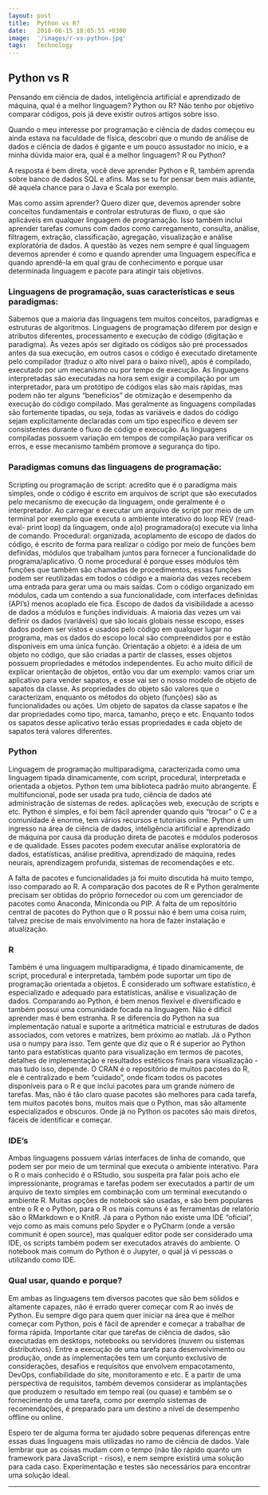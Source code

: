 ```yaml
---
layout: post
title:  Python vs R?
date:   2018-06-15 18:05:55 +0300
image:  '/images/r-vs-python.jpg'
tags:   Technology
---
```


## Python vs R

Pensando em ciência de dados, inteligência artificial e aprendizado de máquina, qual é a melhor linguagem? Python ou R?
Não tenho por objetivo comparar códigos, pois já deve existir outros artigos sobre isso.

Quando o meu interesse por programação e ciência de dados começou eu ainda estava na faculdade de física, descobri que o mundo de análise de dados e ciência de dados é gigante e um pouco assustador no início, e a minha dúvida maior era, qual é a melhor linguagem? R ou Python? 

A resposta é bem direta, você deve aprender Python e R, também aprenda sobre banco de dados SQL e afins. Mas se tu for pensar bem mais adiante, dê aquela chance para o Java e Scala por exemplo.

Mas como assim aprender? Quero dizer que, devemos aprender sobre conceitos fundamentais e controlar estruturas de fluxo, o que são aplicáveis em qualquer linguagem de programação. Isso também inclui aprender tarefas comuns com dados como carregamento, consulta, análise, filtragem, extração, classificação, agregação, visualização e análise exploratória de dados. A questão às vezes nem sempre é qual linguagem devemos aprender é como e quando aprender uma linguagem específica e quando aprendê-la em qual grau de conhecimento e porque usar determinada linguagem e pacote para atingir tais objetivos.

### Linguagens de programação, suas características e seus paradigmas:
Sabemos que a maioria das linguagens tem muitos conceitos, paradigmas e estruturas de algoritmos.
Linguagens de programação diferem por design e atributos diferentes, processamento e execução de código (digitação e paradigma). Às vezes após ser digitado os códigos são pré processados antes da sua execução, em outros casos o código é executado diretamente pelo compilador (traduz o alto nível para o baixo nível), após é compilado, executado por um mecanismo ou por tempo de execução.
As linguagens interpretadas são executadas na hora sem exigir a compilação por um interpretador, para um protótipo de códigos elas são mais rápidas, mas podem não ter alguns “benefícios” de otimização e desempenho da execução do código compilado. Mas geralmente as linguagens compiladas são fortemente tipadas, ou seja, todas as variáveis e dados do código sejam explicitamente declaradas com um tipo específico e devem ser consistentes durante o fluxo de código e execução.
As linguagens compiladas possuem variação em tempos de compilação para verificar os erros, e esse mecanismo também promove a segurança do tipo.

### Paradigmas comuns das linguagens de programação:
Scripting ou programação de script: acredito que é o paradigma mais simples, onde o código é escrito em arquivos de script que são executados pelo mecanismo de execução da linguagem, onde geralmente é o interpretador. Ao carregar e executar um arquivo de script por meio de um terminal por exemplo que executa o ambiente interativo do loop REV (read-eval- print loop) da linguagem, onde a(o) programadora(o) execute via linha de comando. 
Procedural: organizada, acoplamento de escopo de dados do código, é escrito de forma para realizar o código por meio de funções bem definidas, módulos que trabalham juntos para fornecer a funcionalidade do programa/aplicativo. O nome procedural é porque esses módulos têm funções que também são chamadas de procedimentos, essas funções podem ser reutilizadas em todos o código e a maioria das vezes recebem uma entrada para gerar uma ou mais saídas. Com o código organizado em módulos, cada um contendo a sua funcionalidade, com interfaces definidas (API’s) menos acoplado ele fica. Escopo de dados da visibilidade a acesso de dados a módulos e funções individuais. A maioria das vezes um vai definir os dados (variáveis) que são locais globais nesse escopo, esses dados podem ser vistos e usados pelo código em qualquer lugar no programa, mas os dados do escopo local são compreendidos por e estão disponíveis em uma única função.
Orientação a objeto: é a ideia de um objeto no código, que são criadas a partir de classes, esses objetos possuem propriedades e métodos independentes. Eu acho muito difícil de explicar orientação de objetos, então vou dar um exemplo: vamos criar um aplicativo para vender sapatos, e esse vai ser o nosso modelo de objeto de sapatos da classe. As propriedades do objeto são valores que o caracterizam, enquanto os métodos do objeto (funções) são as funcionalidades ou ações. Um objeto de sapatos da classe sapatos e lhe dar propriedades como tipo, marca, tamanho, preço e etc. Enquanto todos os sapatos desse aplicativo terão essas propriedades e cada objeto de sapatos terá valores diferentes. 

### Python
Linguagem de programação multiparadigma, caracterizada como uma linguagem tipada dinamicamente, com script, procedural, interpretada e orientada a objetos. Python tem uma biblioteca padrão muito abrangente. É multifuncional, pode ser usada pra tudo, ciência de dados até administração de sistemas de redes. aplicações web, execução de scripts e etc. Python é simples, e foi bem fácil aprender quando quis “trocar” o C e a comunidade é enorme, tem vários recursos e tutoriais online. Python é um ingresso na área de ciência de dados, inteligência artificial e aprendizado de máquina por causa da produção direta de pacotes e módulos poderosos e de qualidade. Esses pacotes podem executar análise exploratória de dados, estatísticas, análise preditiva, aprendizado de máquina, redes neurais, aprendizagem profunda, sistemas de recomendações e etc. 
    
A falta de pacotes e funcionalidades já foi muito discutida há muito tempo, isso comparado ao R. A comparação dos pacotes de R e Python geralmente precisam ser obtidas do próprio fornecedor ou com um gerenciador de pacotes como Anaconda, Miniconda ou PIP. A falta de um repositório central de pacotes do Python que o R possui não é bem uma coisa ruim, talvez precise de mais envolvimento na hora de fazer instalação e atualização.

### R
Também é uma linguagem multiparadigma, é tipado dinamicamente, de script, procedural e interpretada, também pode suportar um tipo de programação orientada a objetos. É considerado um software estatístico, é especializado e adequado para estatísticas, análise e visualização de dados. 
Comparando ao Python, é bem menos flexível e diversificado e também possui uma comunidade focada na linguagem. Não é difícil aprender mas é bem estranha. 
R se diferencia do Python na sua implementação natual e suporte a aritmética matricial e estruturas de dados associados, com vetores e matrizes, bem próximo ao matlab. Já o Python usa o numpy para isso. Tem gente que diz que o R é superior ao Python tanto para estatísticas quanto para visualização em termos de pacotes, detalhes de implementação e resultados estéticos finais para visualização - mas tudo isso, depende. O CRAN é o repositório de muitos pacotes do R, ele é centralizado e bem “cuidado”, onde ficam todos os pacotes disponíveis para o R e que inclui pacotes para um grande número de tarefas. Mas, não é tão claro quase pacotes são melhores para cada tarefa, tem muitos pacotes bons, muitos mais que o Python, mas são altamente especializados e obscuros. Onde já no Python os pacotes são mais diretos, fáceis de identificar e começar.

### IDE’s
Ambas linguagens possuem várias interfaces de linha de comando, que podem ser por meio de um terminal que executa o ambiente interativo.
Para o R o mais conhecido é o RStudio, sou suspeita pra falar pois acho ele impressionante, programas e tarefas podem ser executados a partir de um arquivo de texto simples em combinação com um terminal executando o ambiente R. Muitas opções de notebook são usadas, e são bem populares entre o R e o Python, para o R os mais comuns é as ferramentas de relatório são o RMarkdown e o KnitR.
Já para o Python não existe uma IDE “oficial”, vejo como as mais comuns pelo Spyder e o PyCharm (onde a versão communit é open source), mas qualquer editor pode ser considerado uma IDE, os scripts também podem ser executados através do ambiente. O notebook mais comum do Python é o Jupyter, o qual já vi pessoas o utilizando como IDE. 

### Qual usar, quando e porque?
Em ambas as linguagens tem diversos pacotes que são bem sólidos e altamente capazes, não é errado querer começar com R ao invés de Python. Eu sempre digo para quem quer iniciar na área que é melhor começar com Python, pois é fácil de aprender e começar a trabalhar de forma rápida.
Importante citar que tarefas de ciência de dados, são executadas em desktops, notebooks ou servidores (nuvem ou sistemas distributivos). Entre a execução de uma tarefa para desenvolvimento ou produção, onde as implementações tem um conjunto exclusivo de considerações, desafios e requisitos que envolvem empacotamento, DevOps, confiabilidade do site, monitoramento e etc. 
E a partir de uma perspectiva de requisitos, também devemos considerar as implantações que produzem o resultado em tempo real (ou quase) e também se o fornecimento de uma tarefa, como por exemplo sistemas de recomendações, é preparado para um destino a nível de desempenho offline ou online.

Espero ter de alguma forma ter ajudado sobre pequenas diferenças entre essas duas linguagens mais utilizadas no ramo de ciência de dados. 
Vale lembrar que as coisas mudam com o tempo (não tão rápido quanto um framework para JavaScript - risos), e nem sempre existirá uma solução para cada caso. Experimentação e testes são necessários para encontrar uma solução ideal. 

***